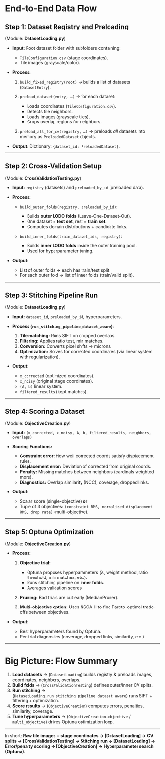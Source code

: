 # End-to-End Data Flow

## **Step 1: Dataset Registry and Preloading**

(Module: **DatasetLoading.py**)

* **Input:** Root dataset folder with subfolders containing:

  * `TileConfiguration.csv` (stage coordinates).
  * Tile images (grayscale/color).
* **Process:**

  1. `build_fixed_registry(root)` → builds a list of datasets (`DatasetEntry`).
  2. `preload_dataset(entry, …)` → for each dataset:

     * Loads coordinates (`TileConfiguration.csv`).
     * Detects tile neighbors.
     * Loads images (grayscale tiles).
     * Crops overlap regions for neighbors.
  3. `preload_all_for_cv(registry, …)` → preloads *all* datasets into memory as `PreloadedDataset` objects.
* **Output:** Dictionary: `{dataset_id: PreloadedDataset}`.

---

## **Step 2: Cross-Validation Setup**

(Module: **CrossValidationTesting.py**)

* **Input:** `registry` (datasets) and `preloaded_by_id` (preloaded data).
* **Process:**

  * `build_outer_folds(registry, preloaded_by_id)`:

    * Builds **outer LODO folds** (Leave-One-Dataset-Out).
    * One dataset = **test set**, rest = **train set**.
    * Computes domain distributions + candidate links.
  * `build_inner_folds(train_dataset_ids, registry)`:

    * Builds **inner LODO folds** inside the outer training pool.
    * Used for hyperparameter tuning.
* **Output:**

  * List of outer folds → each has train/test split.
  * For each outer fold → list of inner folds (train/valid split).

---

## **Step 3: Stitching Pipeline Run**

(Module: **DatasetLoading.py**)

* **Input:** `dataset_id`, `preloaded_by_id`, hyperparameters.
* **Process (`run_stitching_pipeline_dataset_aware`)**:

  1. **Tile matching:** Runs SIFT on cropped overlaps.
  2. **Filtering:** Applies ratio test, min matches.
  3. **Conversion:** Converts pixel shifts → microns.
  4. **Optimization:** Solves for corrected coordinates (via linear system with regularization).
* **Output:**

  * `x_corrected` (optimized coordinates).
  * `x_noisy` (original stage coordinates).
  * `(A, b)` linear system.
  * `filtered_results` (kept matches).

---

## **Step 4: Scoring a Dataset**

(Module: **ObjectiveCreation.py**)

* **Input:** `(x_corrected, x_noisy, A, b, filtered_results, neighbors, overlaps)`
* **Scoring Functions:**

  * **Constraint error:** How well corrected coords satisfy displacement rules.
  * **Displacement error:** Deviation of corrected from original coords.
  * **Penalty:** Missing matches between neighbors (cardinals weighted more).
  * **Diagnostics:** Overlap similarity (NCC), coverage, dropped links.
* **Output:**

  * Scalar score (single-objective) **or**
  * Tuple of 3 objectives: `(constraint RMS, normalized displacement RMS, drop rate)` (multi-objective).

---

## **Step 5: Optuna Optimization**

(Module: **ObjectiveCreation.py**)

* **Process:**

  1. **Objective trial:**

     * Optuna proposes hyperparameters (λ, weight method, ratio threshold, min matches, etc.).
     * Runs stitching pipeline on **inner folds**.
     * Averages validation scores.
  2. **Pruning:** Bad trials are cut early (MedianPruner).
  3. **Multi-objective option:** Uses NSGA-II to find Pareto-optimal trade-offs between objectives.
* **Output:**

  * Best hyperparameters found by Optuna.
  * Per-trial diagnostics (coverage, dropped links, similarity, etc.).

---

# Big Picture: Flow Summary

1. **Load datasets** → (`DatasetLoading`) builds registry & preloads images, coordinates, neighbors, overlaps.
2. **Build folds** → (`CrossValidationTesting`) defines outer/inner CV splits.
3. **Run stitching** → (`DatasetLoading.run_stitching_pipeline_dataset_aware`) runs SIFT + filtering + optimization.
4. **Score results** → (`ObjectiveCreation`) computes errors, penalties, similarity, coverage.
5. **Tune hyperparameters** → (`ObjectiveCreation.objective` / `multi_objective`) drives Optuna optimization loop.

---

In short:
**Raw tile images + stage coordinates → \[DatasetLoading] → CV splits → \[CrossValidationTesting] → Stitching run → \[DatasetLoading] → Error/penalty scoring → \[ObjectiveCreation] → Hyperparameter search (Optuna).**

